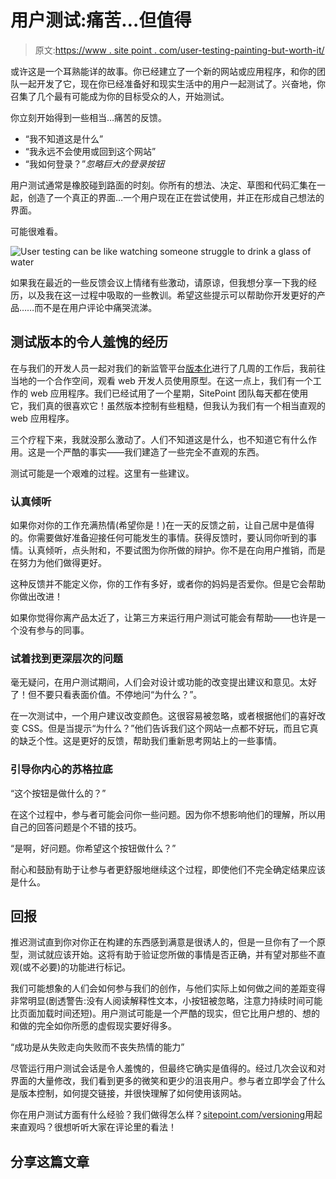 # 用户测试:痛苦…但值得

> 原文:[https://www . site point . com/user-testing-painting-but-worth-it/](https://www.sitepoint.com/user-testing-painful-but-worth-it/)

或许这是一个耳熟能详的故事。你已经建立了一个新的网站或应用程序，和你的团队一起开发了它，现在你已经准备好和现实生活中的用户一起测试了。兴奋地，你召集了几个最有可能成为你的目标受众的人，开始测试。

你立刻开始得到一些相当…痛苦的反馈。

*   “我不知道这是什么”
*   “我永远不会使用或回到这个网站”
*   “我如何登录？”*忽略巨大的登录按钮*

用户测试通常是橡胶碰到路面的时刻。你所有的想法、决定、草图和代码汇集在一起，创造了一个真正的界面…一个用户现在正在尝试使用，并正在形成自己想法的界面。

可能很难看。

![User testing can be like watching someone struggle to drink a glass of water](../Images/f85972763cca0bb25ff5586a458786d1.png)

如果我在最近的一些反馈会议上情绪有些激动，请原谅，但我想分享一下我的经历，以及我在这一过程中吸取的一些教训。希望这些提示可以帮助你开发更好的产品……而不是在用户评论中痛哭流涕。

## 测试版本的令人羞愧的经历

在与我们的开发人员一起对我们的新监管平台[版本化](https://www.sitepoint.com/versioning)进行了几周的工作后，我前往当地的一个合作空间，观看 web 开发人员使用原型。在这一点上，我们有一个工作的 web 应用程序。我们已经试用了一个星期，SitePoint 团队每天都在使用它，我们真的很喜欢它！虽然版本控制有些粗糙，但我认为我们有一个相当直观的 web 应用程序。

三个疗程下来，我就没那么激动了。人们不知道这是什么，也不知道它有什么作用。这是一个严酷的事实——我们建造了一些完全不直观的东西。

测试可能是一个艰难的过程。这里有一些建议。

### 认真倾听

如果你对你的工作充满热情(希望你是！)在一天的反馈之前，让自己居中是值得的。你需要做好准备迎接任何可能发生的事情。获得反馈时，要认同你听到的事情。认真倾听，点头附和，不要试图为你所做的辩护。你不是在向用户推销，而是在努力为他们做得更好。

这种反馈并不能定义你，你的工作有多好，或者你的妈妈是否爱你。但是它会帮助你做出改进！

如果你觉得你离产品太近了，让第三方来运行用户测试可能会有帮助——也许是一个没有参与的同事。

### 试着找到更深层次的问题

毫无疑问，在用户测试期间，人们会对设计或功能的改变提出建议和意见。太好了！但不要只看表面价值。不停地问“为什么？”。

在一次测试中，一个用户建议改变颜色。这很容易被忽略，或者根据他们的喜好改变 CSS。但是当提示“为什么？”他们告诉我们这个网站一点都不好玩，而且它真的缺乏个性。这是更好的反馈，帮助我们重新思考网站上的一些事情。

### 引导你内心的苏格拉底

“这个按钮是做什么的？”

在这个过程中，参与者可能会问你一些问题。因为你不想影响他们的理解，所以用自己的回答问题是个不错的技巧。

“是啊，好问题。你希望这个按钮做什么？”

耐心和鼓励有助于让参与者更舒服地继续这个过程，即使他们不完全确定结果应该是什么。

## 回报

推迟测试直到你对你正在构建的东西感到满意是很诱人的，但是一旦你有了一个原型，测试就应该开始。这将有助于验证您所做的事情是否正确，并有望对那些不直观(或不必要)的功能进行标记。

我们可能想象的人们会如何参与我们的创作，与他们实际上如何做之间的差距变得非常明显(剧透警告:没有人阅读解释性文本，小按钮被忽略，注意力持续时间可能比页面加载时间还短)。用户测试可能是一个严酷的现实，但它比用户想的、想的和做的完全如你所愿的虚假现实要好得多。

“成功是从失败走向失败而不丧失热情的能力”

尽管运行用户测试会话是令人羞愧的，但最终它确实是值得的。经过几次会议和对界面的大量修改，我们看到更多的微笑和更少的沮丧用户。参与者立即学会了什么是版本控制，如何提交链接，并很快理解了如何使用该网站。

你在用户测试方面有什么经验？我们做得怎么样？[sitepoint.com/versioning](https://www.sitepoint.com/versioning)用起来直观吗？很想听听大家在评论里的看法！

## 分享这篇文章